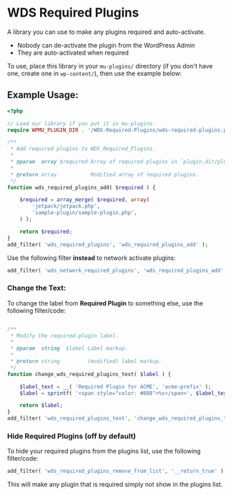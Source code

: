 # WDS Required Plugins

A library you can use to make any plugins required and auto-activate.

* Nobody can de-activate the plugin from the WordPress Admin
* They are auto-activated when required

To use, place this library in your `mu-plugins/` directory (if you don't have one, create one in `wp-content/`), then use the example below:

## Example Usage:

```php
<?php

// Load our library if you put it in mu-plugins.
require WPMU_PLUGIN_DIR . '/WDS-Required-Plugins/wds-required-plugins.php';

/**
 * Add required plugins to WDS_Required_Plugins.
 *
 * @param  array $required Array of required plugins in `plugin_dir/plugin_file.php` form.
 *
 * @return array           Modified array of required plugins.
 */
function wds_required_plugins_add( $required ) {

	$required = array_merge( $required, array(
		'jetpack/jetpack.php',
		'sample-plugin/sample-plugin.php',
	) );

	return $required;
}
add_filter( 'wds_required_plugins', 'wds_required_plugins_add' );
```

Use the following filter **instead** to network activate plugins:

```php
add_filter( 'wds_network_required_plugins', 'wds_required_plugins_add' );
```

### Change the Text:

To change the label from **Required Plugin** to something else, use the following filter/code:

```php

/**
 * Modify the required-plugin label.
 *
 * @param  string  $label Label markup.
 *
 * @return string         (modified) label markup.
 */
function change_wds_required_plugins_text( $label ) {

	$label_text = __( 'Required Plugin for ACME', 'acme-prefix' );
	$label = sprintf( '<span style="color: #888">%s</span>', $label_text );

	return $label;
}
add_filter( 'wds_required_plugins_text', 'change_wds_required_plugins_text' );
```

### Hide Required Plugins (off by default)

To hide your required plugins from the plugins list, use the following filter/code:

```php
add_filter( 'wds_required_plugins_remove_from_list', '__return_true' );
```

This will make any plugin that is required simply not show in the plugins list.
